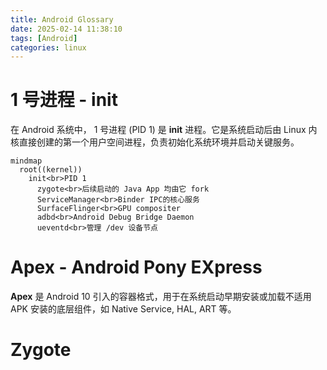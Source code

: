 ```yaml
---
title: Android Glossary
date: 2025-02-14 11:38:10
tags: [Android]
categories: linux
---
```


# 1 号进程 - init

在 Android 系统中， 1 号进程 (PID 1) 是 **init** 进程。它是系统启动后由 Linux 内核直接创建的第一个用户空间进程，负责初始化系统环境并启动关键服务。

```mermaid
mindmap
  root((kernel))
    init<br>PID 1
      zygote<br>后续启动的 Java App 均由它 fork
      ServiceManager<br>Binder IPC的核心服务
      SurfaceFlinger<br>GPU compositer
      adbd<br>Android Debug Bridge Daemon
      ueventd<br>管理 /dev 设备节点
```

# Apex - Android Pony EXpress

**Apex** 是 Android 10 引入的容器格式，用于在系统启动早期安装或加载不适用 APK 安装的底层组件，如 Native Service, HAL, ART 等。

# Zygote
